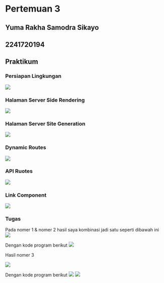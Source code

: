 # Pertemuan 3

## Yuma Rakha Samodra Sikayo
## 2241720194

## Praktikum 
### Persiapan Lingkungan
![](https://github.com/YumaRakha/Pertemuan3_PBF/blob/main/image/Cuplikan%20layar%202025-03-02%20222435.png)

### Halaman Server Side Rendering
![](https://github.com/YumaRakha/Pertemuan3_PBF/blob/main/image/Cuplikan%20layar%202025-02-26%20093106.png)

### Halaman Server Site Generation
![](https://github.com/YumaRakha/Pertemuan3_PBF/blob/main/image/Cuplikan%20layar%202025-02-26%20093719.png)

### Dynamic Routes
![](https://github.com/YumaRakha/Pertemuan3_PBF/blob/main/image/Cuplikan%20layar%202025-02-26%20093719.png)

### API Ruotes
![](https://github.com/YumaRakha/Pertemuan3_PBF/blob/main/image/Cuplikan%20layar%202025-02-26%20185448.png)

### Link Component
![](https://github.com/YumaRakha/Pertemuan3_PBF/blob/main/image/Cuplikan%20layar%202025-02-26%20190225.png)

### Tugas

Pada nomer 1 & nomer 2 hasil saya kombinasi jadi satu seperti dibawah ini
![](https://github.com/YumaRakha/Pertemuan3_PBF/blob/main/image/Untitled%20video%20-%20Made%20with%20Clipchamp%20(1).gif)

Dengan kode program berikut
![](https://github.com/YumaRakha/Pertemuan3_PBF/blob/main/image/no1%262.png)

Hasil nomer 3 

![](https://github.com/YumaRakha/Pertemuan3_PBF/blob/main/image/Cuplikan%20layar%202025-03-03%20153214.png)

Dengan kode program berikut
![](https://github.com/YumaRakha/Pertemuan3_PBF/blob/main/image/no3_A.png)
![](https://github.com/YumaRakha/Pertemuan3_PBF/blob/main/image/no3_B.png)
